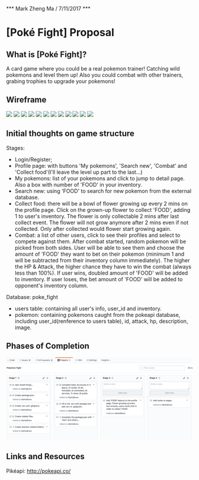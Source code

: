 *** Mark Zheng Ma / 7/11/2017 ***

# [Poké Fight] Proposal

## What is [Poké Fight]?

A card game where you could be a real pokemon trainer! Catching wild pokemons and level them up! Also you could combat with other trainers, grabing trophies to upgrade your pokemons!

## Wireframe

![](Wireframe/1.png)
![](Wireframe/2.png)
![](Wireframe/3.png)
![](Wireframe/4.png)
![](Wireframe/5.png)
![](Wireframe/6.png)
![](Wireframe/7.png)
![](Wireframe/8.png)
![](Wireframe/9.png)
![](Wireframe/10.png)
![](Wireframe/11.png)
![](Wireframe/12.png)


## Initial thoughts on game structure

Stages:
* Login/Register;
* Profile page: with buttons 'My pokemons', 'Search new', 'Combat' and 'Collect food'(I'll leave the level up part to the last...)
* My pokemons: list of your pokemons and click to jump to detail page. Also a box with number of 'FOOD' in your inventory.
* Search new: using 'FOOD' to search for new pokemon from the external database.
* Collect food: there will be a bowl of flower growing up every 2 mins on the profile page. Click on the grown-up flower to collect 'FOOD', adding 1 to user's inventory. The flower is only collectable 2 mins after last collect event. The flower will not grow anymore after 2 mins even if not collected. Only after collected would flower start growing again.
* Combat: a list of other users, click to see their profiles and select to compete against them. After combat started, random pokemon will be picked from both sides. User will be able to see them and choose the amount of 'FOOD' they want to bet on their pokemon (minimum 1 and will be subtracted from their inventory column immediately). The higher the HP & Attack, the higher chance they have to win the combat (always less than 100%). If user wins, doubled amount of 'FOOD' will be added to inventory. If user loses, the bet amount of 'FOOD' will be added to opponent's inventory column.

Database: poke_fight
* users table: containing all user's info, user_id and inventory.
* pokemon: containing pokemons caught from the pokeapi database, including user_id(renference to users table), id, attack, hp, description, image.

## Phases of Completion

![](User_stories.png)

## Links and Resources

Pikéapi: http://pokeapi.co/